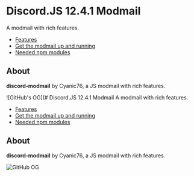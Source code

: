 # Discord.JS 12.4.1 Modmail
A modmail with rich features.

- [Features](https://github.com/Cyanic76/discord-modmail/wiki/Features)
- [Get the modmail up and running](https://github.com/Cyanic76/discord-modmail/wiki/Installation)
- [Needed npm modules](https://github.com/Cyanic76/discord-modmail/wiki/Dependencies)

## About

**discord-modmail** by Cyanic76, a JS modmail with rich features.

![GitHub's OG](# Discord.JS 12.4.1 Modmail
A modmail with rich features.

- [Features](https://github.com/Cyanic76/discord-modmail/wiki/Features)
- [Get the modmail up and running](https://github.com/Cyanic76/discord-modmail/wiki/Installation)
- [Needed npm modules](https://github.com/Cyanic76/discord-modmail/wiki/Dependencies)

## About

**discord-modmail** by Cyanic76, a JS modmail with rich features.

![GitHub OG](https://opengraph.githubassets.com/deafcb8c867e1c48b0dfb81deea1c3791330643f8571a0d15986c89303fce9d7/Cyanic76/discord-modmail)
